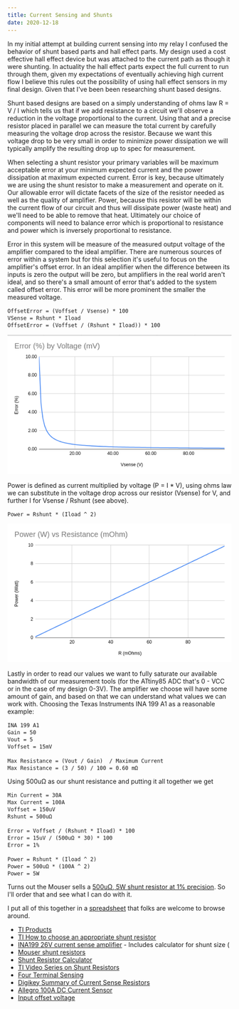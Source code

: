 ```yaml
---
title: Current Sensing and Shunts
date: 2020-12-18
---
```


In my initial attempt at building current sensing into my relay I confused the behavior of shunt based parts and hall effect parts. My design used a cost effective hall effect device but was attached to the current path as though it were shunting. In actuality the hall effect parts expect the full current to run through them, given my expectations of eventually achieving high current flow I believe this rules out the possibility of using hall effect sensors in my final design. Given that I've been been researching shunt based designs.

Shunt based designs are based on a simply understanding of ohms law R = V / I which tells us that if we add resistance to a circuit we'll observe a reduction in the voltage proportional to the current. Using that and a precise resistor placed in parallel we can measure the total current by carefully measuring the voltage drop across the resistor. Because we want this voltage drop to be very small in order to minimize power dissipation we will typically amplify the resulting drop up to spec for measurement.

When selecting a shunt resistor your primary variables will be maximum acceptable error at your minimum expected current and the power dissipation at maximum expected current. Error is key, because ultimately we are using the shunt resistor to make a measurement and operate on it. Our allowable error will dictate facets of the size of the resistor needed as well as the quality of amplifier. Power, because this resistor will be within the current flow of our circuit and thus will dissipate power (waste heat) and we'll need to be able to remove that heat. Ultimately our choice of components will need to balance error which is proportional to resistance and power which is inversely proportional to resistance.

Error in this system will be measure of the measured output voltage of the amplifier compared to the ideal amplifier. There are numerous sources of error within a system but for this selection it's useful to focus on the amplifier's offset error. In an ideal amplifier when the difference between its inputs is zero the output will be zero, but amplifiers in the real world aren't ideal, and so there's a small amount of error that's added to the system called offset error. This error will be more prominent the smaller the measured voltage. 

    OffsetError = (Voffset / Vsense) * 100
    VSense = Rshunt * Iload
    OffsetError = (Voffset / (Rshunt * Iload)) * 100
    
<img src="error-as-a-function-of-voltage.png">

Power is defined as current multiplied by voltage (P = I * V), using ohms law we can substitute in the voltage drop across our resistor (Vsense) for V, and further I for Vsense / Rshunt (see above).

    Power = Rshunt * (Iload ^ 2)

<img src="power-as-a-function-of-resistance.png">

Lastly in order to read our values we want to fully saturate our available bandwidth of our measurement tools (for the ATtiny85 ADC that's 0 - VCC or in the case of my design 0-3V). The amplifier we choose will have some amount of gain, and based on that we can understand what values we can work with. Choosing the Texas Instruments INA 199 A1 as a reasonable example:

    INA 199 A1
    Gain = 50
    Vout = 5
    Voffset = 15mV
    
    Max Resistance = (Vout / Gain)  / Maximum Current
    Max Resistance = (3 / 50) / 100 = 0.60 mΩ

Using 500uΩ as our shunt resistance and putting it all together we get

    Min Current = 30A
    Max Current = 100A
    Voffset = 150uV
    Rshunt = 500uΩ
    
    Error = Voffset / (Rshunt * Iload) * 100
    Error = 15uV / (500uΩ * 30) * 100
    Error = 1%
    
    Power = Rshunt * (Iload ^ 2)
    Power = 500uΩ * (100A ^ 2)
    Power = 5W

Turns out the Mouser sells a [500uΩ, 5W shunt resistor at 1% precision](https://www.mouser.com/ProductDetail/IRC-TT-Electronics/LRMAP5930B-R0006FT/?qs=sGAEpiMZZMtlleCFQhR%2FzRH%2FPnzm6Qg05hvXX7wWOCq38p0CesHoOw%3D%3D). So I'll order that and see what I can do with it.

I put all of this together in a [spreadsheet](https://docs.google.com/spreadsheets/d/1xbL8f6aTPYwkqkhdr42UmlsUaC6uOflFTslz2OaUQeY/edit#gid=152462723) that folks are welcome to browse around.

* [TI Products](https://www.ti.com/amplifier-circuit/current-sense/overview.html)
* [TI How to choose an appropriate shunt resistor](https://e2e.ti.com/cfs-file/__key/communityserver-discussions-components-files/14/Session-04-_2D00_-How-to-choose-an-appropriate-shunt-resistor.pdf)
* [INA199 26V current sense amplifier](https://www.ti.com/product/INA199) - Includes calculator for shunt size (
* [Mouser shunt resistors](https://www.mouser.com/Passive-Components/Resistors/Current-Sense-Resistors/Current-Sense-Resistors-SMD/_/N-7fjcg?P=1yzmxlzZ1z0wljo)
* [Shunt Resistor Calculator](https://docs.google.com/spreadsheets/d/1FLXVmKyOZgLP-0cL6zAktkqMBsYb6-wDfeKL75_aMfg/edit#gid=0)
* [TI Video Series on Shunt Resistors](https://training.ti.com/getting-started-current-sense-amplifiers-session-4-how-choose-appropriate-shunt-resistor)
* [Four Terminal Sensing](https://en.wikipedia.org/wiki/Four-terminal_sensing)
* [Digikey Summary of Current Sense Resistors](https://www.digikey.com/en/articles/fundamentals-of-current-measurement-part-1-current-sense-resistors)
* [Allegro 100A DC Current Sensor](https://www.digikey.com/en/products/detail/allegro-microsystems/ACS770LCB-100U-PFF-T/4473982)
* [Input offset voltage](https://en.wikipedia.org/wiki/Input_offset_voltage)
